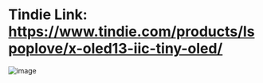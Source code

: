 Tindie Link: https://www.tindie.com/products/lspoplove/x-oled13-iic-tiny-oled/
====
![image](https://github.com/lspoplove/X-project/blob/master/Documents/X-OLED.jpg)
